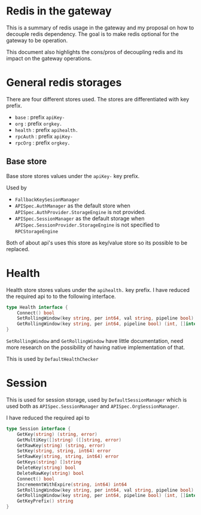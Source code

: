 # Redis in the gateway

This is a summary of redis usage in the gateway and my proposal on how to decouple
redis dependency. The goal is to make redis optional for the gateway to be operation.

This document also highlights the cons/pros of decoupling redis and its impact on
the gateway operations.

# General redis storages

There are four different stores used. The stores are differentiated with key prefix.

- `base` : prefix `apiKey-`
- `org` : prefix `orgkey.`
- `health` : prefix `apihealth.`
- `rpcAuth` : prefix `apiKey-`
- `rpcOrg` : prefix `orgkey.`


## Base store

Base store stores values under the `apiKey-` key prefix.

Used by
- `FallbackKeySesionManager`
- `APISpec.AuthManager` as the default store when `APISpec.AuthProvider.StorageEngine` is not provided.
- `APISpec.SessionManager` as the default storage when `APISpec.SessionProvider.StorageEngine` is not specified to `RPCStorageEngine`

Both of about api's uses this store as key/value store so its possible to be replaced.

# Health

Health store stores values under the `apihealth.` key prefix. I have reduced the required api to to
the following interface.

```go
type Health interface {
	Connect() bool
	SetRollingWindow(key string, per int64, val string, pipeline bool) (int, []interface{})
	GetRollingWindow(key string, per int64, pipeline bool) (int, []interface{})
}
```

`SetRollingWindow` and `GetRollingWindow` have little documentation, need more research on the possibility of
having native implementation of that.

This is used by `DefaultHealthChecker`

# Session

This is  used for session storage, used by `DefaultSessionManager` which is used both as
`APISpec.SessionManager` and `APISpec.OrgSessionManager`.

I have reduced the required api to

```go
type Session interface {
	GetKey(string) (string, error)
	GetMultiKey([]string) ([]string, error)
	GetRawKey(string) (string, error)
	SetKey(string, string, int64) error
	SetRawKey(string, string, int64) error
	GetKeys(string) []string
	DeleteKey(string) bool
	DeleteRawKey(string) bool
	Connect() bool
	IncrememntWithExpire(string, int64) int64
	SetRollingWindow(key string, per int64, val string, pipeline bool) (int, []interface{})
	GetRollingWindow(key string, per int64, pipeline bool) (int, []interface{})
	GetKeyPrefix() string
}
```
